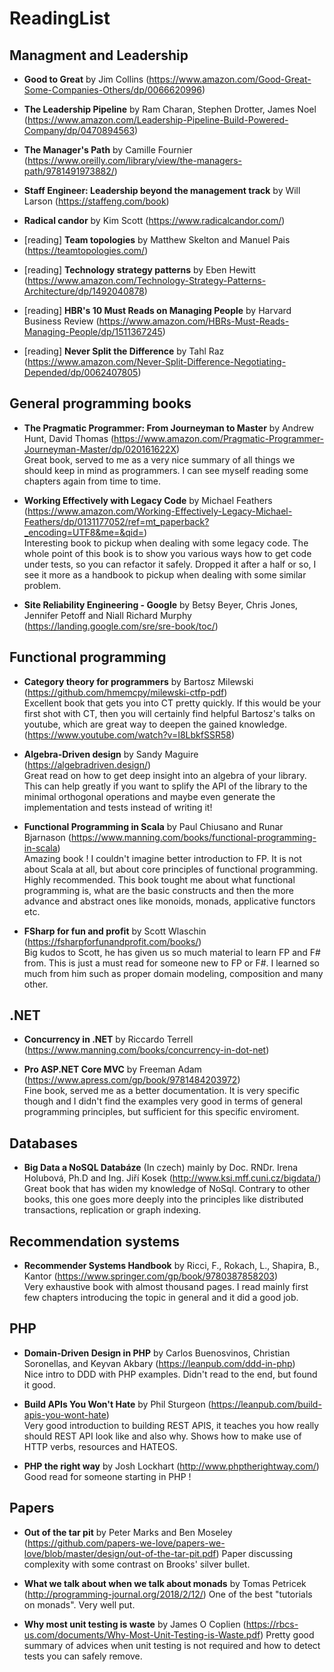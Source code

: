 # ReadingList

## Managment and Leadership

- **Good to Great** by Jim Collins (https://www.amazon.com/Good-Great-Some-Companies-Others/dp/0066620996)

- **The Leadership Pipeline** by Ram Charan, Stephen Drotter, James Noel (https://www.amazon.com/Leadership-Pipeline-Build-Powered-Company/dp/0470894563)

- **The Manager's Path** by Camille Fournier (https://www.oreilly.com/library/view/the-managers-path/9781491973882/)

- **Staff Engineer: Leadership beyond the management track** by Will Larson (https://staffeng.com/book)

- **Radical candor** by Kim Scott (https://www.radicalcandor.com/)

- [reading] **Team topologies** by Matthew Skelton and Manuel Pais (https://teamtopologies.com/)

- [reading] **Technology strategy patterns** by Eben Hewitt (https://www.amazon.com/Technology-Strategy-Patterns-Architecture/dp/1492040878)

- [reading] **HBR's 10 Must Reads on Managing People** by Harvard Business Review (https://www.amazon.com/HBRs-Must-Reads-Managing-People/dp/1511367245)

- [reading] **Never Split the Difference** by Tahl Raz (https://www.amazon.com/Never-Split-Difference-Negotiating-Depended/dp/0062407805)

## General programming books

- **The Pragmatic Programmer: From Journeyman to Master** by Andrew Hunt, David Thomas (https://www.amazon.com/Pragmatic-Programmer-Journeyman-Master/dp/020161622X)<br>
Great book, served to me as a very nice summary of all things we should keep in mind as programmers. I can see myself reading some chapters again from time to time.

-  **Working Effectively with Legacy Code** by Michael Feathers (https://www.amazon.com/Working-Effectively-Legacy-Michael-Feathers/dp/0131177052/ref=mt_paperback?_encoding=UTF8&me=&qid=)<br>
Interesting book to pickup when dealing with some legacy code. The whole point of this book is to show you various ways how to get code under tests, so you can refactor it safely. Dropped it after a half or so, I see it more as a handbook to pickup when dealing with some similar problem.

- **Site Reliability Engineering - Google** by Betsy Beyer, Chris Jones, Jennifer Petoff and Niall Richard Murphy (https://landing.google.com/sre/sre-book/toc/)

## Functional programming

- **Category theory for programmers** by Bartosz Milewski (https://github.com/hmemcpy/milewski-ctfp-pdf) <br>
Excellent book that gets you into CT pretty quickly. If this would be your first shot with CT, then you will
certainly find helpful Bartosz's talks on youtube, which are great way to deepen the gained knowledge. (https://www.youtube.com/watch?v=I8LbkfSSR58)

- **Algebra-Driven design** by Sandy Maguire (https://algebradriven.design/) <br>
Great read on how to get deep insight into an algebra of your library. This can help greatly if you want to splify the API of the library to the minimal orthogonal operations and maybe even generate the implementation and tests instead of writing it!

- **Functional Programming in Scala** by Paul Chiusano and Runar Bjarnason (https://www.manning.com/books/functional-programming-in-scala)<br>
Amazing book ! I couldn't imagine better introduction to FP. It is not about Scala at all, but about core principles of functional programming. Highly recommended. This book tought me about what functional programming is, what are the
basic constructs and then the more advance and abstract ones like monoids, monads, applicative functors etc.

- **FSharp for fun and profit** by Scott Wlaschin (https://fsharpforfunandprofit.com/books/)<br>
Big kudos to Scott, he has given us so much material to learn FP and F# from. This is just a must read for someone new to FP or F#. I learned so much from him such as proper domain modeling, composition and many other.

## .NET

- **Concurrency in .NET** by Riccardo Terrell (https://www.manning.com/books/concurrency-in-dot-net)

- **Pro ASP.NET Core MVC** by Freeman Adam (https://www.apress.com/gp/book/9781484203972)<br>
Fine book, served me as a better documentation. It is very specific though and I didn't find the examples very good in terms of general programming principles, but sufficient for this specific enviroment.

## Databases

- **Big Data a NoSQL Databáze** (In czech) mainly by Doc. RNDr. Irena Holubová, Ph.D and Ing. Jiří Kosek (http://www.ksi.mff.cuni.cz/bigdata/)<br>
Great book that has widen my knowledge of NoSql. Contrary to other books, this one goes more deeply into the principles like distributed transactions, replication or graph indexing.

## Recommendation systems

- **Recommender Systems Handbook** by Ricci, F., Rokach, L., Shapira, B., Kantor (https://www.springer.com/gp/book/9780387858203)<br>
Very exhaustive book with almost thousand pages. I read mainly first few chapters introducing the topic in general and it did a good job.

## PHP

- **Domain-Driven Design in PHP** by Carlos Buenosvinos, Christian Soronellas, and Keyvan Akbary (https://leanpub.com/ddd-in-php)<br>
Nice intro to DDD with PHP examples. Didn't read to the end, but found it good.

- **Build APIs You Won't Hate** by Phil Sturgeon (https://leanpub.com/build-apis-you-wont-hate)<br>
Very good introduction to building REST APIS, it teaches you how really should REST API look like and also why.
Shows how to make use of HTTP verbs, resources and HATEOS.

- **PHP the right way** by Josh Lockhart (http://www.phptherightway.com/)<br>
Good read for someone starting in PHP !

## Papers

- **Out of the tar pit** by Peter Marks and Ben Moseley (https://github.com/papers-we-love/papers-we-love/blob/master/design/out-of-the-tar-pit.pdf)
Paper discussing complexity with some contrast on Brooks' silver bullet.

- **What we talk about when we talk about monads** by Tomas Petricek (http://programming-journal.org/2018/2/12/)
One of the best "tutorials on monads". Very well put.

- **Why most unit testing is waste** by James O Coplien (https://rbcs-us.com/documents/Why-Most-Unit-Testing-is-Waste.pdf)
Pretty good summary of advices when unit testing is not required and how to detect tests you can safely remove.

